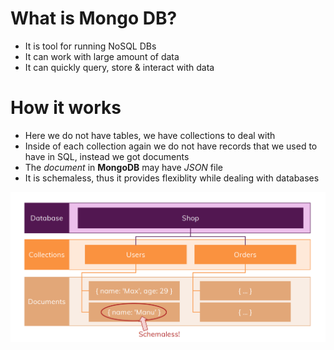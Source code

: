 # What is Mongo DB?
- It is tool for running NoSQL DBs
- It can work with large amount of data
- It can quickly query, store & interact with data

# How it works
- Here we do not have tables, we have collections to deal with
- Inside of each collection again we do not have records that we used to have in SQL, instead we got documents
- The *document* in **MongoDB** may have *JSON* file
- It is schemaless, thus it provides flexiblity while dealing with databases


![NoSQL working](../screen_shots/nosql_working.png)